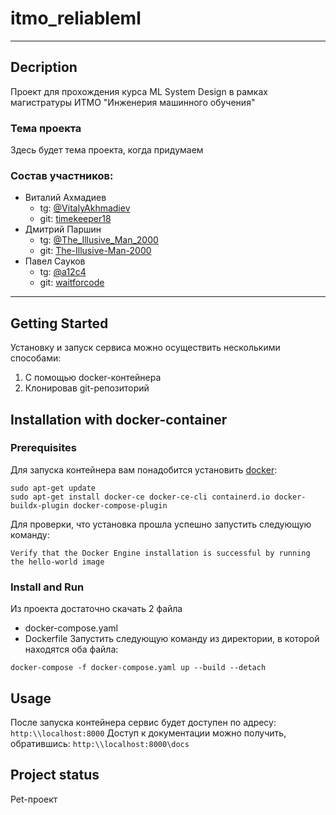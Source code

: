 # itmo_reliableml
***
## Decription
Проект для прохождения курса ML System Design в рамках магистратуры ИТМО "Инженерия машинного обучения" <br>
### Тема проекта
Здесь будет тема проекта, когда придумаем
### Состав участников:
- Виталий Ахмадиев 
  - tg: [@VitalyAkhmadiev](https://t.me/VitalyAkhmadiev)
  - git: [timekeeper18](https://github.com/timekeeper18)
- Дмитрий Паршин
  - tg: [@The_Illusive_Man_2000](https://t.me/The_Illusive_Man_2000)
  - git: [The-Illusive-Man-2000](https://github.com/The-Illusive-Man-2000)
- Павел Сауков
  - tg: [@a12c4](https://t.me/a12c4)
  - git: [waitforcode](https://github.com/waitforcode)

***
## Getting Started
Установку и запуск сервиса можно осуществить несколькими способами:
1. С помощью docker-контейнера
2. Клонировав git-репозиторий

## Installation with docker-container
### Prerequisites
Для запуска контейнера вам понадобится установить [docker](https://docs.docker.com/engine/install/ubuntu/):
```commandline
sudo apt-get update
sudo apt-get install docker-ce docker-ce-cli containerd.io docker-buildx-plugin docker-compose-plugin
```
Для проверки, что установка прошла успешно запустить следующую команду:
```commandline
Verify that the Docker Engine installation is successful by running the hello-world image
```
### Install and Run
Из проекта достаточно скачать 2 файла
- docker-compose.yaml
- Dockerfile
Запустить следующую команду из директории, в которой находятся оба файла:
```commandline
docker-compose -f docker-compose.yaml up --build --detach
```

## Usage
После запуска контейнера сервис будет доступен по адресу: `http:\\localhost:8000`
Доступ к документации можно получить, обратившись: `http:\\localhost:8000\docs`

## Project status
Pet-проект
